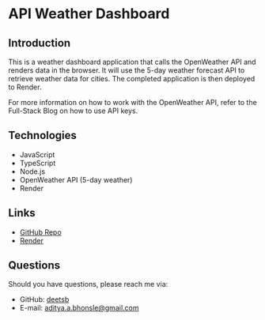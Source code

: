 # API Weather Dashboard

## Introduction
This is a weather dashboard application that calls the OpenWeather API and renders data in the browser. It will use the 5-day weather forecast API to retrieve weather data for cities. The completed application is then deployed to Render.

For more information on how to work with the OpenWeather API, refer to the Full-Stack Blog on how to use API keys.

## Technologies
- JavaScript
- TypeScript
- Node.js
- OpenWeather API (5-day weather)
- Render

## Links
- [GitHub Repo](https://github.com/deetsb/weather-dashboard)
- [Render]()

## Questions
Should you have questions, please reach me via:
- GitHub: [deetsb](https://github.com/deetsb)
- E-mail: [aditya.a.bhonsle@gmail.com](mailto:aditya.a.bhonsle@gmail.com)
